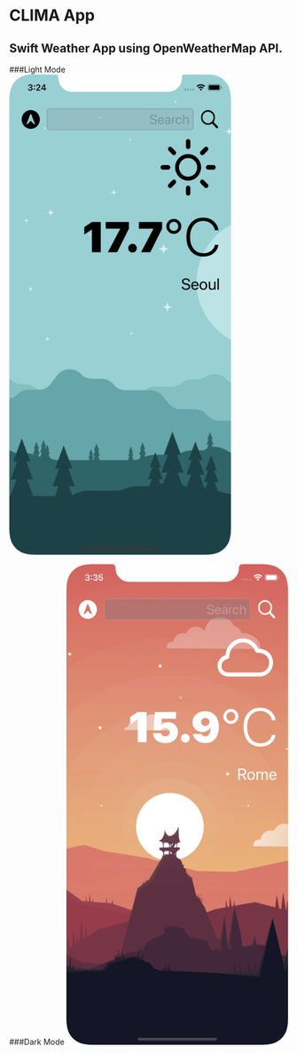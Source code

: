 # CLIMA App
## Swift Weather App using OpenWeatherMap API.

###Light Mode
<img src="Clima/Images/Screenshot.png" alt="" width="400"/>

###Dark Mode
<img src="Clima/Images/Screenshot1.png" alt="" width="400"/>

